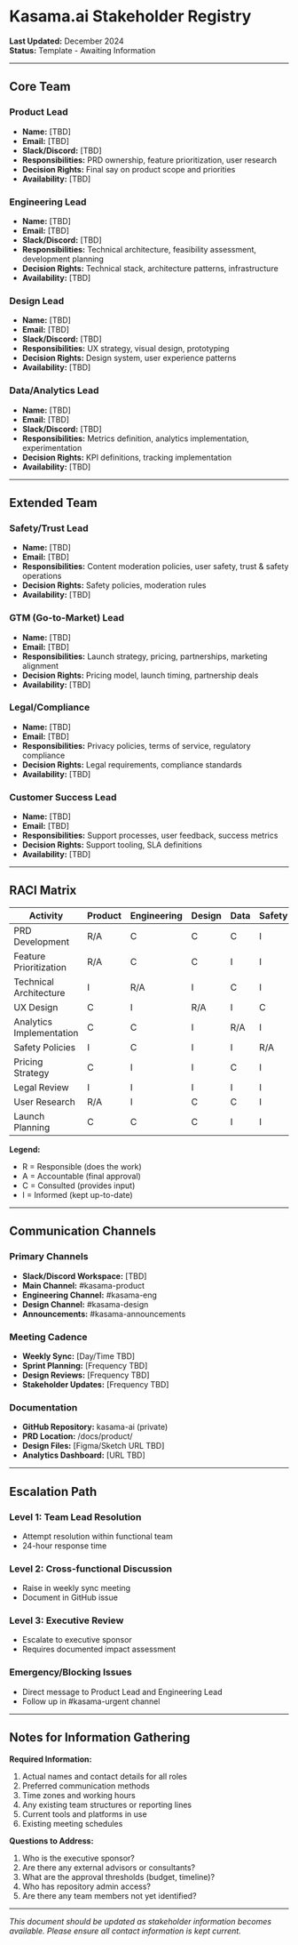# Kasama.ai Stakeholder Registry

**Last Updated:** December 2024  
**Status:** Template - Awaiting Information

---

## Core Team

### Product Lead

- **Name:** [TBD]
- **Email:** [TBD]
- **Slack/Discord:** [TBD]
- **Responsibilities:** PRD ownership, feature prioritization, user research
- **Decision Rights:** Final say on product scope and priorities
- **Availability:** [TBD]

### Engineering Lead

- **Name:** [TBD]
- **Email:** [TBD]
- **Slack/Discord:** [TBD]
- **Responsibilities:** Technical architecture, feasibility assessment, development planning
- **Decision Rights:** Technical stack, architecture patterns, infrastructure
- **Availability:** [TBD]

### Design Lead

- **Name:** [TBD]
- **Email:** [TBD]
- **Slack/Discord:** [TBD]
- **Responsibilities:** UX strategy, visual design, prototyping
- **Decision Rights:** Design system, user experience patterns
- **Availability:** [TBD]

### Data/Analytics Lead

- **Name:** [TBD]
- **Email:** [TBD]
- **Slack/Discord:** [TBD]
- **Responsibilities:** Metrics definition, analytics implementation, experimentation
- **Decision Rights:** KPI definitions, tracking implementation
- **Availability:** [TBD]

---

## Extended Team

### Safety/Trust Lead

- **Name:** [TBD]
- **Email:** [TBD]
- **Responsibilities:** Content moderation policies, user safety, trust & safety operations
- **Decision Rights:** Safety policies, moderation rules
- **Availability:** [TBD]

### GTM (Go-to-Market) Lead

- **Name:** [TBD]
- **Email:** [TBD]
- **Responsibilities:** Launch strategy, pricing, partnerships, marketing alignment
- **Decision Rights:** Pricing model, launch timing, partnership deals
- **Availability:** [TBD]

### Legal/Compliance

- **Name:** [TBD]
- **Email:** [TBD]
- **Responsibilities:** Privacy policies, terms of service, regulatory compliance
- **Decision Rights:** Legal requirements, compliance standards
- **Availability:** [TBD]

### Customer Success Lead

- **Name:** [TBD]
- **Email:** [TBD]
- **Responsibilities:** Support processes, user feedback, success metrics
- **Decision Rights:** Support tooling, SLA definitions
- **Availability:** [TBD]

---

## RACI Matrix

| Activity                 | Product | Engineering | Design | Data | Safety | GTM | Legal |
| ------------------------ | ------- | ----------- | ------ | ---- | ------ | --- | ----- |
| PRD Development          | R/A     | C           | C      | C    | I      | I   | I     |
| Feature Prioritization   | R/A     | C           | C      | I    | I      | C   | I     |
| Technical Architecture   | I       | R/A         | I      | C    | I      | I   | I     |
| UX Design                | C       | I           | R/A    | I    | C      | I   | I     |
| Analytics Implementation | C       | C           | I      | R/A  | I      | I   | I     |
| Safety Policies          | I       | C           | I      | I    | R/A    | I   | C     |
| Pricing Strategy         | C       | I           | I      | C    | I      | R/A | I     |
| Legal Review             | I       | I           | I      | I    | I      | I   | R/A   |
| User Research            | R/A     | I           | C      | C    | I      | I   | I     |
| Launch Planning          | C       | C           | C      | I    | I      | R/A | C     |

**Legend:**

- R = Responsible (does the work)
- A = Accountable (final approval)
- C = Consulted (provides input)
- I = Informed (kept up-to-date)

---

## Communication Channels

### Primary Channels

- **Slack/Discord Workspace:** [TBD]
- **Main Channel:** #kasama-product
- **Engineering Channel:** #kasama-eng
- **Design Channel:** #kasama-design
- **Announcements:** #kasama-announcements

### Meeting Cadence

- **Weekly Sync:** [Day/Time TBD]
- **Sprint Planning:** [Frequency TBD]
- **Design Reviews:** [Frequency TBD]
- **Stakeholder Updates:** [Frequency TBD]

### Documentation

- **GitHub Repository:** kasama-ai (private)
- **PRD Location:** /docs/product/
- **Design Files:** [Figma/Sketch URL TBD]
- **Analytics Dashboard:** [URL TBD]

---

## Escalation Path

### Level 1: Team Lead Resolution

- Attempt resolution within functional team
- 24-hour response time

### Level 2: Cross-functional Discussion

- Raise in weekly sync meeting
- Document in GitHub issue

### Level 3: Executive Review

- Escalate to executive sponsor
- Requires documented impact assessment

### Emergency/Blocking Issues

- Direct message to Product Lead and Engineering Lead
- Follow up in #kasama-urgent channel

---

## Notes for Information Gathering

**Required Information:**

1. Actual names and contact details for all roles
2. Preferred communication methods
3. Time zones and working hours
4. Any existing team structures or reporting lines
5. Current tools and platforms in use
6. Existing meeting schedules

**Questions to Address:**

1. Who is the executive sponsor?
2. Are there any external advisors or consultants?
3. What are the approval thresholds (budget, timeline)?
4. Who has repository admin access?
5. Are there any team members not yet identified?

---

_This document should be updated as stakeholder information becomes available. Please ensure all contact information is kept current._
